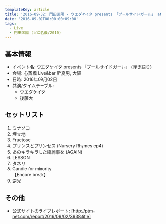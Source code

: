 ```yaml
---
templateKey: article
title: '2016-09-02: 門田匡陽 - ウエダケイタ presents 「プールサイドガール」 at 心斎橋 Live&bar 酔夏男'
date: '2016-09-02T00:00:00+09:00'
tags:
  - Live
  - 門田匡陽 (ソロ名義/2010)
---
```

## 基本情報

* イベント名: ウエダケイタ presents 「プールサイドガール」 (弾き語り)
* 会場: 心斎橋 Live&bar 酔夏男, 大阪
* 日時: 2016年09月02日
* 共演/タイムテーブル:
  * ウエダケイタ
  * 後藤大

## セットリスト

1. ミナソコ
1. 埋立地
1. Fructose
1. プリンスとプリンセス (Nursery Rhymes ep4)
1. あのキラキラした綺麗事を (AGAIN)
1. LESSON
1. タネリ
1. Candle for minority<br>
   【Encore break】
1. 逆光

## その他

* 公式サイトのライブレポート: [http://ptm-net.com/report/2016/09/02/3938:title] 
